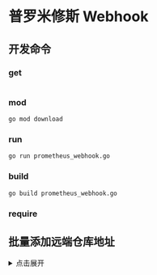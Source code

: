 # 普罗米修斯 Webhook

## 开发命令

### get

```shell

```

### mod

```shell
go mod download
```

### run

```shell
go run prometheus_webhook.go
```

### build

```shell
go build prometheus_webhook.go
```

### require

## 批量添加远端仓库地址

<details>
<summary>点击展开</summary>
git remote add gitee https://gitee.com/xuxiaowei-com-cn/prometheus-webhook.git

git remote add gitlab https://gitlab.com/xuxiaowei-com-cn/prometheus-webhook.git

git remote add jihulab https://jihulab.com/xuxiaowei-com-cn/prometheus-webhook.git

git remote add github https://github.com/xuxiaowei-com-cn/prometheus-webhook.git

git remote add gitcode https://gitcode.net/xuxiaowei-com-cn/prometheus-webhook.git

git remote add gitlink https://gitlink.org.cn/xuxiaowei-com-cn/prometheus-webhook.git
</details>
